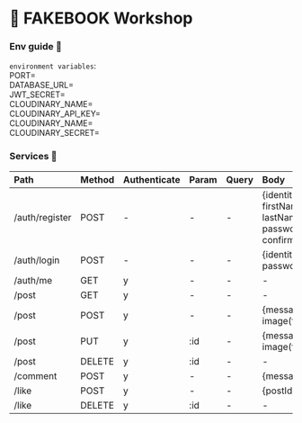 🚀 FAKEBOOK Workshop 
===

### Env guide 🧭
`environment variables`:  
PORT=  
DATABASE_URL=  
JWT_SECRET=  
CLOUDINARY_NAME=  
CLOUDINARY_API_KEY=  
CLOUDINARY_NAME=  
CLOUDINARY_SECRET=  

### Services 📗
| Path                | Method  | Authenticate | Param | Query | Body  | 
| :------------------ | :------ | :----------- | :---- | :---- | :---- | 
| /auth/register      | POST    | -            | -     | -     | {identity, firstName, lastName, password, confirmPassword} | 
| /auth/login         | POST    | -            | -     | -     | {identity, password} | 
| /auth/me            | GET     | y            | -     | -     | - |
| /post               | GET     | y            | -     | -     | - |
| /post               | POST    | y            | -     | -     | {message, image(file)}
| /post               | PUT     | y            | :id   | -     | {message, image(file)}
| /post               | DELETE  | y            | :id   | -     | -
| /comment            | POST    | y            | -     | -     | {message, postId} 
| /like               | POST    | y            | -     | -     | {postId}
| /like               | DELETE  | y            | :id   | -     | -

